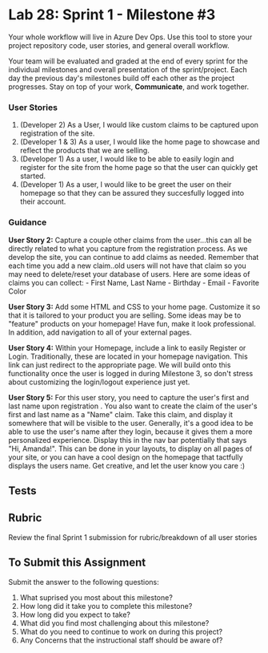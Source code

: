 # Lab 28: Sprint 1 - Milestone #3

Your whole workflow will live in Azure Dev Ops. Use this tool to store your project repository code, user stories, and general overall workflow. 

Your team will be evaluated and graded at the end of every sprint for the individual milestones and overall presentation of the sprint/project. Each day the previous day's milestones build off each other as the project progresses. Stay on top of your work, **Communicate**, and work together.


### User Stories

1. (Developer 2) As a User, I would like custom claims to be captured upon registration of the site. 
1. (Developer 1 & 3) As a user, I would like the home page to showcase and reflect the products that we are selling.
1. (Developer 1) As a user, I would like to be able to easily login and register for the site from the home page so that the user can quickly get started.
1. (Developer 1) As a user, I would like to be greet the user on their homepage so that they can be assured they succesfully logged into their account. 

### Guidance

**User Story 2:** Capture a couple other claims from the user...this can all be directly related to what you capture from the 
registration process. As we develop the site, you can continue to add claims as needed. Remember that each time you add a new 
claim..old users will not have that claim so you may need to delete/reset your database of users. Here are some ideas of claims 
you can collect:
	- First Name, Last Name 
	- Birthday
	- Email
	- Favorite Color


**User Story 3:** Add some HTML and CSS to your home page. Customize it so that it is tailored to your product you are selling. 
Some ideas may be to "feature" products on your homepage! Have fun, make it look professional. In addition, add navigation to all of your external pages. 

**User Story 4:** Within your Homepage, include a link to easily Register or Login. Traditionally, these are located in your 
homepage navigation. This link can just redirect to the appropriate page. We will build onto this functionality once the user is logged in during Milestone 3, so don't stress about customizing the login/logout experience just yet. 

**User Story 5:**  For this user story, you need to capture the user's first and last name upon registration . You also want to create the claim of the user's first and last name as a "Name" claim. Take this claim, and display it somewhere that will be visible to the user. Generally, it's a good idea to be able to use the user's name after they login, because it gives them a more personalized experience. Display this in the nav bar potentially that says "Hi, Amanda!". This can be done in your layouts, to display on all pages of your site, or you can have a cool design on the homepage that tactfully displays the users name. Get creative, and 
let the user know you care :) 

## Tests


## Rubric

Review the final Sprint 1 submission for rubric/breakdown of all user stories

## To Submit this Assignment

Submit the answer to the following questions:
1. What suprised you most about this milestone?
1. How long did it take you to complete this milestone?
1. How long did you expect to take?
1. What did you find most challenging about this milestone?
1. What do you need to continue to work on during this project?
1. Any Concerns that the instructional staff should be aware of?
